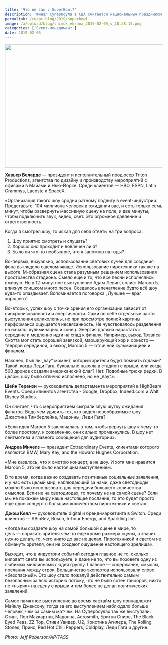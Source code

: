 ```yaml
---
title: 'Что не так с SuperBowl?'
description: 'Финал Супербоула в США считается национальным праздником. Его ждут с замиранием сердца миллионы, ведь это финальная игра за звание чемпиона Национальной футбольной лиги. В перерыве поединка транслировали самую дорогую рекламу на телевидении. Но сейчас о том, почему всем так не понравилось главное шоу от Maroon 5. Хавьер Веларде — президент и исполнительный продюсер Triton'
permalink: /ru/pr-blog/2019/superbowl
image: /a/upload/blog/snimok_ekrana_2019-02-05_v_18.28.15.png
categories: ['Event-менеджмент']
date: 2019-02-05
---
```

<img src="{{ site.assets }}/upload/blog/snimok_ekrana_2019-02-05_v_18.28.15.png" width="596" height="395" alt="">
<p><strong>Хавьер Веларде&nbsp;</strong>&mdash; президент и исполнительный продюсер Triton Productions, агентства по дизайну и производству мероприятий с офисами в Майами и Нью-Йорке. Среди клиентов &mdash; HBO, ESPN, Latin Grammys, Lacoste и SpaceX.</p>
<p>&laquo;Организация такого шоу сродни ратному подвигу в event-индустрии. Представьте: 104 миллиона человек в ожидании вас, и есть только семь минут, чтобы развернуть массивную сцену на поле, и две минуты, чтобы подключить звук, видео, свет. Это огромное давление и ответственность.&nbsp;</p>
<p>Когда я смотрел шоу, то искал для себя ответы на три вопроса:&nbsp;</p>
<ol>
	<li>Шоу приятно смотреть и слушать?</li>
	<li>Хорошо оно проходит и вовлечен ли я?&nbsp;</li>
	<li>Было ли что-то необычное, что я запомню на годы?&nbsp;</li>
</ol>
<p>Во-первых, визуально, использование световых лучей для создания фона выглядело ошеломляюще. Использование пиротехники так же на высоте. М-образная сцена стала разумным решением использования пространства стадиона. Смело ещё и то, что все песни исполнялись вживую. Но в 12-минутное выступление Адам Левин, солист Maroon 5, впихнул слишком много песен. Создалось впечатление будто всё шоу куда-то опаздывает. Вспоминается поговорка &bdquo;Лучшее &mdash; враг хорошего&ldquo;.&nbsp;</p>
<p>Во-вторых, успех шоу с точки зрения его организации зависит от синхронизованности и энергичности. Сами по себе отдельные части выступления великолепны, но при просмотре полной картины перформанса ощущается несвязанность. Не чувствовалось разделения на начало, кульминацию и конец. Энергия должна нарастать к середине и медленно идти на спад к финалу. Например, выход Трэвиса Скотта мог стать хорошей завязкой, марширующий хор и оркестр &mdash; твердой серединой, а выход Maroon 5 &mdash; отличной кульминацией и финалом.&nbsp;</p>
<p>Наконец, был ли &bdquo;вау&ldquo; момент, который зрители будут помнить годами? Такой, когда Леди Гага, буквально ныряла в стадион с крыши, или когда 500 дронов создали американский флаг? Нет. Подобные трюки редки. В целом, шоу было отлично исполнено, но не &bdquo;вау&ldquo;&raquo;.</p>
<p><strong>Шейн Терензи</strong> &mdash;&nbsp;руководитель департамента мероприятий в HighBeam Events. Среди клиентов агентства - Google, Dropbox, Indeed.com и Walt Disney Studios.&nbsp;</p>
<p>Он считает, что с мероприятием сыграли злую шутку ожидания фанатов. Ведь чем удивить тех, кто видел невообразимые шоу Джастина Тимберлейка, Мадонны, Леди Гага?&nbsp;</p>
<p>&laquo;Если идея Maroon 5 заключалась в том, чтобы вернуть шоу к чему-то более простому, к сожалению, они сильно промахнулись. В шоу нет лейтмотива и главного сообщения для аудитории&raquo;.&nbsp;</p>
<p><strong>Андреа Мичелз</strong> &mdash;&nbsp;президент Extraordinary Events, клиентами которого являются BMW, Mary Kay, and the Howard Hughes Corporation.&nbsp;</p>
<p>&laquo;Мне казалось, что я смотрю концерт, а не шоу. И хотя мне нравится Maroon 5, это не было настоящим выступлением.&nbsp;</p>
<p>В то время, когда важно создавать позитивные социальные заявления, и у нас есть целый мир, наблюдающий за нами, даже светодиоды можно было использовать для передачи большего количества смыслов. Если не на светодиодах, то почему не на самой сцене? Если мы не покажем миру наше настоящее послание, то это будет просто еще один концерт с большим количеством пиротехники и света&raquo;.&nbsp;</p>
<p><strong>Джош Келл</strong> &mdash; руководитель digital и бренд-маркетинга в Switch. Среди клиентов &mdash;&nbsp;ABInBev, Bosch, 5-hour Energy, and Sparkling Ice.&nbsp;</p>
<p>&laquo;Когда вы создаете шоу на самой большой сцене в мире, то цель&nbsp;&mdash;&nbsp;поразить зрителя чем-то еще кроме размера сцены, а значит нужно делать то, чего никто до вас не делал. Пиротехникой и светом не обмануть зрителя, они не создают ощущение настоящего зрелища&raquo;.&nbsp;</p>
<p>Выходит, что в индустрии событий сегодня главное не то, сколько киловатт света вы используете, и даже не то, что вы позовете одну из любимых миллионами людей группу. Главное &mdash; содержание, смыслы, послания между строк. Большинство экспертов использовали слово &laquo;безопасный&raquo;. Это шоу стало пожалуй действительно самым безопасным за всю историю потому, что не было сотен танцоров, никто не &laquo;нырял&raquo; на сцену с крыши и тем более не делал политических заявлений.&nbsp;</p>
<p>Самое памятное выступление во время хафтайм-шоу принадлежит Майклу Джексону, тогда за его выступлением наблюдало больше человек, чем за самим матчем. На Супербоулах так же выступали: Стинг, Пол Маккартни, Мадонна, Aerosmith, Бритни Спирс, The Black Eyed Peas, ZZ Top, Стиви Уандер, U2, Кристина Агилера, The Rolling Stones, Принс, Red Hot Chili Peppers, Coldplay, Леди Гага и другие.</p>
<p><em>Photo:&nbsp;Jeff Roberson/AP/TASS</em></p>
